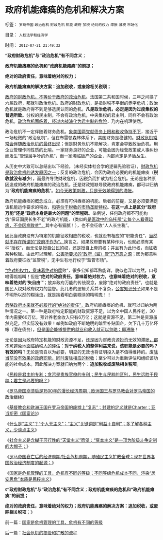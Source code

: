 # 政府机能瘫痪的危机和解决方案

标签： `罗马帝国` `政治危机` `财政危机` `机能` `政府` `加税` `绝对的权力` `滞胀` `减税` `市场化` 

目录： `人权法学和经济学`

时间： `2012-07-21 21:49:32`

**“政府财政危机”与“政治危机”有不同含义**；

**政府机能瘫痪的危机和“政府机能瘫痪”的前提；**

**绝对的政府责任，意味着绝对的权力；**

**政府机能瘫痪的解决方案：追加税收，或废除相关税项**；

[政府的财政危机，不等价于政府的政治危机](../../../2010/8/20/财政危机！康茂多错了！死了！成了昏君了！.md)。法国第二共和国时侯，三年之间换了六届政府，那就叫政治危机。政府的财政危机，是指财税不平衡的赤字危机；政治危机就是政府得不到足够选民认同的危机。**凡是政治危机，必定是因为过度集权的普选所致**。分权的民主制，不会有政治危机，中央集权的君主制，同样不会有政治危机。[政治危机面临着，经过内战演化为君主制的危险](../../../2011/10/25/独裁是民粹的终结者，为什么有“极右的独裁”.md)，乃内在机理使然。

政治危机不一定伴随着财务危机。[象美国两党就债务上限和税收争持不下](../../../2011/8/11/美元信用非美国信用；向共和党致敬！.md)，接近于一场轻微的“政治危机”，但在布雷顿森林体系下，美国财务是稳健的。[财政危机常常会伴随政治危机的最终出现](../../../2010/8/20/财政危机！康茂多错了！死了！成了昏君了！.md)；但是财务危机不能解决，肯定会导致政治危机。用企业管理作同性质的比喻。一家财务良好的企业，可能会因为经营政策或人事纠纷而发生“管理层争吵的危机”，而一家濒临破产的企业，内部肯定是矛盾丛生。

从历史中大致可以总结出以下经验，（未经实体社会学的逻辑先验验证），[财政危机是政治危机的诱发原因之一](../../../2009/2/13/财政和金融双料危机共振.md)；反复的政治危机，会因为政府必要的的机能瘫痪（**税收就没有减少**），而最终导致财政危机，因税负而扩散为社会危机。无论是各种原因造成的政府机能瘫痪的政治危机，还是财政短缺导致政府机能瘫痪，都可以归纳为“**政府机能瘫痪的危机**”。[如今天政策刺激，只是无效地得到的滞胀](../../../2011/1/25/凯恩斯是庇古的“通往奴役之路”.md)。

政府机能瘫痪的概念成立，必须有可供瘫痪的机能。后者的前提，又是必须要满足该机能运作要求的税收，[和等价于税收的市场垄断特权](../../../2012/7/6/“国家财富”掠自何方？默认归属权比人权宣言简明精确.md)。**在这一点上是区分“政府万能”还是“政府本身是最大的问题”的里程碑**。举例说，任何政府都不可能构筑“保证国民长生不老”的政府机能，（类似的[是医改中的乌托邦“让每个人看得起病，不会因病致贫”，](../../../2008/3/29/医改谎言“所有人看得起治得所有病”.md)其中必有猫腻！），也不会征收“人人长生税”。

因此当政府没有为特定的机能征收相应的税收，也就没有相应的“职能责任”，[当然就不存在所谓的“政府不作为”。](../../../2011/7/3/市场经济中，政府的天职是“不作为”.md)换言之，如果政府要有某种作为，也就必须有某种“授权”，而无论是授自公民的权，还是授自上帝的权；并且有为此行权，而征收某种税赋。由此可以理解，[公害所要求的“政府（监）管”乃万恶之源](../../../2010/4/14/有人的地方就有差别，人有差别不一定是不公平.md)；因为那意味着政府要征收“监管税”，无中生有地行权于“监管市场”。

[“绝对的权力，意味着绝对的腐](../../../2009/5/25/魔戒！世界上根本没有绝对的权力～！.md)败”，很多公知都耳熟能详，貌似也深以为然，口号唱得呱呱叫！但是“**绝对的政府责任，意味着绝对权力，也意味着绝对的税收，意味着绝对的‘失自由’**”；放弃政府万能的传统观念，废除“绝对的政府责任”，也就是国民人权对政府权力的监督。此几者的逻辑关系并不复杂，[公害知识分子](../../../2012/7/12/有特色的“国际接轨”都是公害知识分子鼓吹的.md)如果不是不明所以然的糊涂虫，就是揣着明白装糊涂的精明鬼！！

[忽略政府本来就不必履行的“绝对的责任”，](../../../2011/8/16/胡乱反政府，就是反民主.md)政府机能瘫痪的危机，就可以归纳为两种情况之一。第一种是政府特定职能的财政资源不足，以为全中国人民养老，30年内需要60万亿，预计养老金收入只有6万亿；这就是资源不足。第二种是资源虽然充足，但实际没有效果！举例如政府不断地明的暗里补贴国企，欠下几十万亿坏帐（潜在债务），[但是国企能够提供的就业和收入就可以忽略；即滞胀](../../../2012/7/9/金融垄断掐命门！降息无用，加息亦无用！.md)！

无论是因为政府特定机能的财政资源不足，还是因为财政资源投资无效的滞胀[，都不可避免地面临纳税人的评估](../../../2009/11/28/危机管理有成本边界，不值得“不惜一切代价避免危机”.md)：**对于纳税人的整体利益来说，该职能是必要的吗？有效的吗**？无论是否自以为必要，明显的无效也将证明投入是不值得维持的。废[除当前没有效果的政府职能，同时废除相应的税收](../../../2012/7/3/国企对祖国的损害，至少相当于国企收入30-50倍.md)；至少可以为重新评估和组织该功能的社会成本。因此解决方案就归纳为两个：**追加税收或废除相关税项**。

《[民粹是君主的专利；贪污是贵族官僚的专利；民生与民粹的区别，民生远胜于民粹；君主是必要的吗？](../../../2012/7/19/民生与民粹的区别，刘恒，杨坚，朱元璋.md)》

《[罗马帝国崩溃后是1500年的漫长经济周期；欧洲国王与罗马教会对罗马帝国的政治继续](../../../2012/7/19/国王对贵族高标准严要求，卸磨杀驴的政治价值.md)》

《[基督教会和欧洲王国在罗马帝国的废墟上“复苏”；封建的定义就是Charter；亚当斯密《国富论》](../../../2012/7/19/基督教和欧洲王国在罗马帝国的废墟上的封建.md)》

《[什么是“主义”？“个人无主义”；“主义”关键词是“利益＋自利”；多了解各种主义，少谈点主义](../../../2012/7/20/什么是“主义”？个人主义就是“个人无主义”.md)》

《[社会主义是含糊于可行性的“天堂主义”愿望；“资本主义”是一顶为阶级斗争定制的大帽子；](../../../2012/7/20/什么是“主义”？个人主义就是“个人无主义”.md)》

《[罗马帝国衰亡后的经济周期/社会危机周期，随殖民主义扩散全球；现在世界各国政治经济制度的起源；](../../../2012/7/20/“我们都是罗马人！”.md)》

《[国家是危机管理的工具，危机有不同的等级；不同等级危机成本不同，渲染“居安思危”本质是民粹主义](../../../2012/7/21/国家是危机管理的工具，危机有不同的等级.md)》

《**“政府财政危机”与“政治危机”有不同含义**；**政府机能瘫痪的危机和“政府机能瘫痪”的前提；**

**绝对的政府责任，意味着绝对的权力；政府机能瘫痪的解决方案：追加税收，或废除相关税项**；》



前一篇：[国家是危机管理的工具，危机有不同的等级](../../../2012/7/21/国家是危机管理的工具，危机有不同的等级.md)

后一篇：[社会危机的损管和扩散的流程](../../../2012/7/21/社会危机的损管和扩散的流程.md)